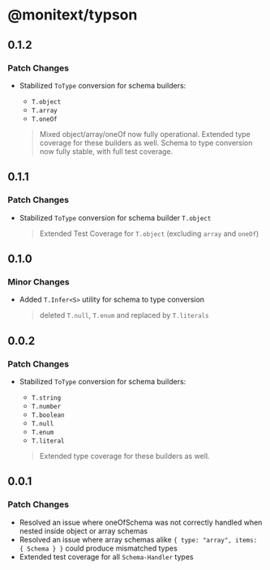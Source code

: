 # @monitext/typson

## 0.1.2

### Patch Changes

- Stabilized `ToType` conversion for schema builders:
  - `T.object`
  - `T.array`
  - `T.oneOf`

  > Mixed object/array/oneOf now fully operational. Extended type coverage for
  > these builders as well. Schema to type conversion now fully stable, with
  > full test coverage.

## 0.1.1

### Patch Changes

- Stabilized `ToType` conversion for schema builder `T.object`

  > Extended Test Coverage for `T.object` (excluding `array` and `oneOf`)

## 0.1.0

### Minor Changes

- Added `T.Infer<S>` utility for schema to type conversion

  > deleted `T.null`, `T.enum` and replaced by `T.literals`

## 0.0.2

### Patch Changes

- Stabilized `ToType` conversion for schema builders:
  - `T.string`
  - `T.number`
  - `T.boolean`
  - `T.null`
  - `T.enum`
  - `T.literal`

  > Extended type coverage for these builders as well.

## 0.0.1

### Patch Changes

- Resolved an issue where oneOfSchema was not correctly handled when nested
  inside object or array schemas
- Resolved an issue where array schemas alike
  `{ type: "array", items: { Schema } }` could produce mismatched types
- Extended test coverage for all `Schema-Handler` types
